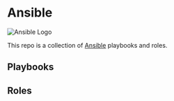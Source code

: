 # Ansible

![Ansible Logo](https://www.ansible.com/hubfs/2016_Images/Assets/Ansible-Mark-Large-RGB-Black.png?hsLang=en-us)

This repo is a collection of [Ansible](https://www.ansible.com/) playbooks and roles.

## Playbooks

## Roles
